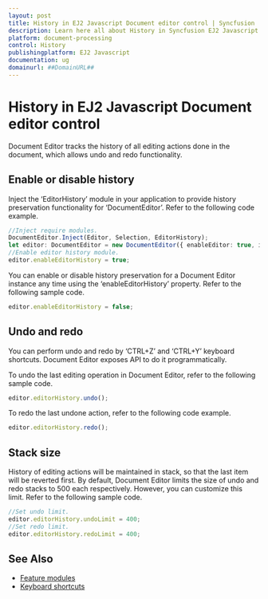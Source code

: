 ```yaml
---
layout: post
title: History in EJ2 Javascript Document editor control | Syncfusion
description: Learn here all about History in Syncfusion EJ2 Javascript Document editor control of Syncfusion Essential JS 2 and more.
platform: document-processing
control: History 
publishingplatform: EJ2 Javascript
documentation: ug
domainurl: ##DomainURL##
---
```


# History in EJ2 Javascript Document editor control

Document Editor tracks the history of all editing actions done in the document, which allows undo and redo functionality.

## Enable or disable history

Inject the ‘EditorHistory’ module in your application to provide history preservation functionality for ‘DocumentEditor’. Refer to the following code example.

```ts
//Inject require modules.
DocumentEditor.Inject(Editor, Selection, EditorHistory);
let editor: DocumentEditor = new DocumentEditor({ enableEditor: true, isReadOnly: false });
//Enable editor history module.
editor.enableEditorHistory = true;
```

You can enable or disable history preservation for a Document Editor instance any time using the ‘enableEditorHistory’ property. Refer to the following sample code.

```ts
editor.enableEditorHistory = false;
```

## Undo and redo

You can perform undo and redo by ‘CTRL+Z’ and ‘CTRL+Y’ keyboard shortcuts. Document Editor exposes API to do it programmatically.

To undo the last editing operation in Document Editor, refer to the following sample code.

```ts
editor.editorHistory.undo();
```

To redo the last undone action, refer to the following code example.

```ts
editor.editorHistory.redo();
```

## Stack size

History of editing actions will be maintained in stack, so that the last item will be reverted first. By default, Document Editor limits the size of undo and redo stacks to 500 each respectively. However, you can customize this limit. Refer to the following sample code.

```ts
//Set undo limit.
editor.editorHistory.undoLimit = 400;
//Set redo limit.
editor.editorHistory.redoLimit = 400;
```

## See Also

* [Feature modules](./feature-module)
* [Keyboard shortcuts](./keyboard-shortcut)